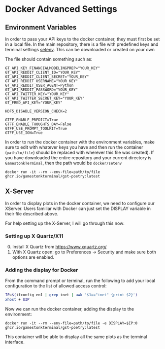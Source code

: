 # Docker Advanced Settings

## Environment Variables

In order to pass your API keys to the docker container, they must first be set in a local file.  In the main repository, there is a file with predefined keys and terminal settings [setenv](gamestonk_terminal/docker/setenv).  This can be downloaded or created on your own

The file should contain something such as:
```
GT_API_KEY_FINANCIALMODELINGPREP="YOUR_KEY"
GT_API_REDDIT_CLIENT_ID="YOUR_KEY"
GT_API_REDDIT_CLIENT_SECRET="YOUR_KEY"
GT_API_REDDIT_USERNAME="YOUR_KEY"
GT_API_REDDIT_USER_AGENT=Python
GT_API_REDDIT_PASSWORD="YOUR_KEY"
GT_API_TWITTER_KEY="YOUR_KEY"
GT_API_TWITTER_SECRET_KEY="YOUR_KEY"
GT_FRED_API_KEY="YOUR_KEY"

HDF5_DISABLE_VERSION_CHECK=2

GTFF_ENABLE_PREDICT=True
GTFF_ENABLE_THOUGHTS_DAY=False
GTFF_USE_PROMPT_TOOLKIT=True
GTFF_USE_ION=True
```

In order to run the docker container with the environment variables, make sure to edit with whatever keys you have and then run the container (`path/to/file`) should be replaced with wherever this file was created).  If you have downloaded the entire repository and your current directory is `GamestonkTerminal`, then the path would be `docker/setenv`

```
docker run -it --rm --env-file=path/to/file ghcr.io/gamestonkterminal/gst-poetry:latest
```

## X-Server

In order to display plots in the docker container, we need to configure our XServer.  Users familiar with Docker can just set the DISPLAY variable in their file described above.

For help setting up the X-Server, I will go through this now:

### Setting up X Quartz/X11

0. Install X Quartz from  https://www.xquartz.org/
1. With X Quartz open: go to Preferences -> Security and make sure both options are enabled.

### Adding the display for Docker

From the command prompt or terminal, run the following to add your local configuration to the list of allowed access control:
```bash
IP=$(ifconfig en1 | grep inet | awk '$1=="inet" {print $2}')
xhost + $IP
```

Now we can run the docker container, adding the display to the environment:
```bach
docker run -it --rm --env-file=path/to/file -e DISPLAY=$IP:0 ghcr.io/gamestonkterminal/gst-poetry:latest
```
This container will be able to display all the same plots as the terminal interface.
